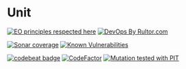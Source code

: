 # Unit
[![EO principles respected here](http://www.elegantobjects.org/badge.svg)](http://www.elegantobjects.org)
[![DevOps By Rultor.com](http://www.rultor.com/b/Shryne/goop)](http://www.rultor.com/p/Shryne/goop)  

[![Sonar coverage](https://sonarcloud.io/api/project_badges/measure?project=Upyter_unit&metric=coverage
)](https://sonarcloud.io/dashboard?id=Upyter_unit)
[![Known Vulnerabilities](https://snyk.io/test/github/Upyter/unit/badge.svg?targetFile=pom.xml)](https://snyk.io/test/github/Upyter/unit?targetFile=pom.xml)

[![codebeat badge](https://codebeat.co/badges/8645442d-a265-41e0-abb6-608d64efad6a)](https://codebeat.co/projects/github-com-upyter-unit-master)
[![CodeFactor](https://www.codefactor.io/repository/github/upyter/unit/badge)](https://www.codefactor.io/repository/github/upyter/unit)
[![Mutation tested with PIT](https://img.shields.io/badge/-Mutation%20tested%20with%20PIT-blue.svg)](http://pitest.org/)
